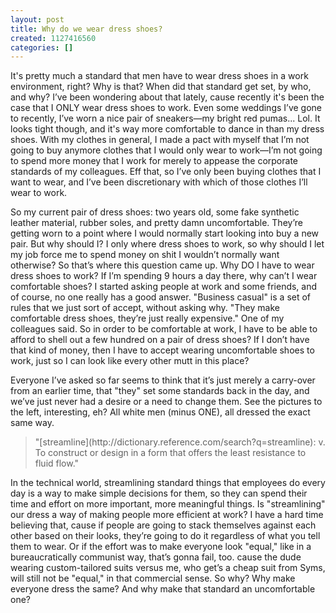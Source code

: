 ```yaml
---
layout: post
title: Why do we wear dress shoes?
created: 1127416560
categories: []
---
```

It's pretty much a standard that men have to wear dress shoes in a work environment, right? Why is that? When did that standard get set, by who, and why? I’ve been wondering about that lately, cause recently it's been the case that I ONLY wear dress shoes to work. Even some weddings I’ve gone to recently, I’ve worn a nice pair of sneakers—my bright red pumas... Lol. It looks tight though, and it's way more comfortable to dance in than my dress shoes. With my clothes in general, I made a pact with myself that I’m not going to buy anymore clothes that I would only wear to work—I’m not going to spend more money that I work for merely to appease the corporate standards of my colleagues. Eff that, so I’ve only been buying clothes that I want to wear, and I’ve been discretionary with which of those clothes I’ll wear to work.

So my current pair of dress shoes: two years old, some fake synthetic leather material, rubber soles, and pretty damn uncomfortable. They’re getting worn to a point where I would normally start looking into buy a new pair. But why should I? I only where dress shoes to work, so why should I let my job force me to spend money on shit I wouldn’t normally want otherwise? So that’s where this question came up. Why DO I have to wear dress shoes to work? If I’m spending 9 hours a day there, why can’t I wear comfortable shoes? I started asking people at work and some friends, and of course, no one really has a good answer. "Business casual" is a set of rules that we just sort of accept, without asking why. "They make comfortable dress shoes, they’re just really expensive." One of my colleagues said. So in order to be comfortable at work, I have to be able to afford to shell out a few hundred on a pair of dress shoes? If I don’t have that kind of money, then I have to accept wearing uncomfortable shoes to work, just so I can look like every other mutt in this place?

Everyone I’ve asked so far seems to think that it’s just merely a carry-over from an earlier time, that "they" set some standards back in the day, and we’ve just never had a desire or a need to change them. See the pictures to the left, interesting, eh? All white men (minus ONE), all dressed the exact same way.

<blockquote>
"[streamline](http://dictionary.reference.com/search?q=streamline): v. To construct or design in a form that offers the least resistance to fluid flow."
</blockquote>

In the technical world, streamlining standard things that employees do every day is a way to make simple decisions for them, so they can spend their time and effort on more important, more meaningful things. Is "streamlining" our dress a way of making people more efficient at work? I have a hard time believing that, cause if people are going to stack themselves against each other based on their looks, they’re going to do it regardless of what you tell them to wear. Or if the effort was to make everyone look "equal," like in a bureaucratically communist way, that’s gonna fail, too. cause the dude wearing custom-tailored suits versus me, who get’s a cheap suit from Syms, will still not be "equal," in that commercial sense. So why? Why make everyone dress the same? And why make that standard an uncomfortable one?

